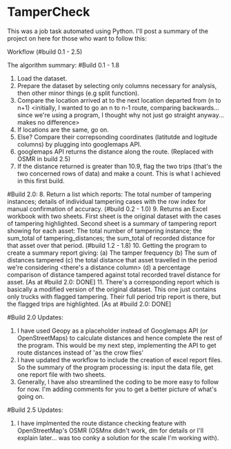 # TamperCheck
This was a job task automated using Python. I'll post a summary of the project on here for those who want to follow this:

Workflow (#build 0.1 - 2.5)

The algorithm summary:
#Build 0.1 - 1.8
1. Load the dataset.
2. Prepare the dataset by selecting only columns necessary for analysis, then other minor things (e.g split function).
3. Compare the location arrived at to the next location departed from (n to n+1) <initially, I wanted to go an n to n-1 route, comparing backwards... since we're using a program, I thought why not just go straight anyway... makes no difference>
4. If locations are the same, go on.
5. Else? Compare their correpsonding coordinates (latitutde and logitude columns) by plugging into googlemaps API.
6. googlemaps API returns the distance along the route. (Replaced with OSMR in build 2.5)
7. If the distance returned is greater than 10.9, flag the two trips (that's the two concerned rows of data) and make a count.
This is what I achieved in this first build.

#Build 2.0:
8. Return a list which reports: The total number of tampering instances; details of individual tampering cases with the row index for manual confirmation of accuracy. (#build 0.2 - 1.0)
9. Returns an Excel workbook with two sheets. First sheet is the original dataset with the cases of tampering highlighted. Second sheet is a summary of tampering report showing for each asset: The total number of tampering instance; the sum_total of tampering_distances; the sum_total of recorded distance for that asset over that period. (#build 1.2 - 1.8)
10. Getting the program to create a summary report giving: (a) The tamper frequency (b) The sum of distances tampered (c) the total distance that asset travelled in the period we're considering <there's a distance column> (d) a percentage comparison of distance tampered against total recorded travel distance for asset. [As at #build 2.0: DONE]
11. There's a corresponding report which is basically a modified version of the original dataset. This one just contains only trucks with flagged tampering. Their full period trip report is there, but the flagged trips are highlighted. [As at #build 2.0: DONE]

#Build 2.0 Updates:
1. I have used Geopy as a placeholder instead of Googlemaps API (or OpenStreetMaps) to calculate distances and hence complete the rest of the program. This would be my next step, implementing the API to get route distances instead of 'as the crow flies'
2. I have updated the workflow to include the creation of excel report files. So the summary of the program processing is: input the data file, get one report file with two sheets.
3. Generally, I have also streamlined the coding to be more easy to follow for now. I'm adding comments for you to get a better picture of what's going on.

#Build 2.5 Updates:
1. I have implmented the route distance checking feature with OpenStreetMap's OSMR (OSMnx didn't work, dm for details or I'll explain later... was too conky a solution for the scale I'm working with).

